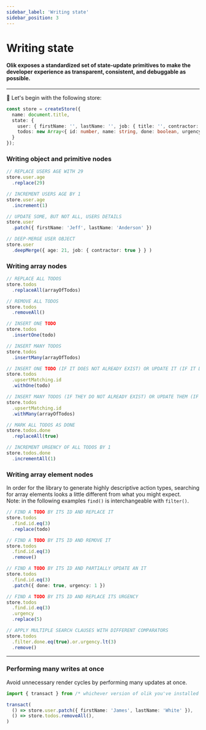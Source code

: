 ```yaml
---
sidebar_label: 'Writing state'
sidebar_position: 3
---
```


# Writing state

#### Olik exposes a standardized set of state-update primitives to make the developer experience as transparent, consistent, and debuggable as possible.

---

🥚 Let's begin with the following store:
```ts
const store = createStore({
  name: document.title,
  state: {
    user: { firstName: '', lastName: '', job: { title: '', contractor: false } },
    todos: new Array<{ id: number, name: string, done: boolean, urgency: number }>(),
  }
});
```
### Writing **object and primitive** nodes
```ts
// REPLACE USERS AGE WITH 29
store.user.age
  .replace(29)

// INCREMENT USERS AGE BY 1
store.user.age
  .increment(1)

// UPDATE SOME, BUT NOT ALL, USERS DETAILS
store.user
  .patch({ firstName: 'Jeff', lastName: 'Anderson' })

// DEEP-MERGE USER OBJECT
store.user
  .deepMerge({ age: 21, job: { contractor: true } } )
```

### Writing **array** nodes

```ts
// REPLACE ALL TODOS
store.todos
  .replaceAll(arrayOfTodos)

// REMOVE ALL TODOS
store.todos
  .removeAll()

// INSERT ONE TODO
store.todos
  .insertOne(todo)

// INSERT MANY TODOS
store.todos
  .insertMany(arrayOfTodos)

// INSERT ONE TODO (IF IT DOES NOT ALREADY EXIST) OR UPDATE IT (IF IT DOES)
store.todos
  .upsertMatching.id
  .withOne(todo)

// INSERT MANY TODOS (IF THEY DO NOT ALREADY EXIST) OR UPDATE THEM (IF THEY DO)
store.todos
  .upsertMatching.id
  .withMany(arrayOfTodos)

// MARK ALL TODOS AS DONE
store.todos.done
  .replaceAll(true)

// INCREMENT URGENCY OF ALL TODOS BY 1
store.todos.done
  .incrementAll(1)  
```

### Writing **array element** nodes
In order for the library to generate highly descriptive action types, searching for array elements looks a little different from what you might expect.<br/>
Note: in the following examples `find()` is interchangeable with `filter()`.  

```ts
// FIND A TODO BY ITS ID AND REPLACE IT
store.todos
  .find.id.eq(3)
  .replace(todo)

// FIND A TODO BY ITS ID AND REMOVE IT
store.todos
  .find.id.eq(3)
  .remove()

// FIND A TODO BY ITS ID AND PARTIALLY UPDATE AN IT
store.todos
  .find.id.eq(3)
  .patch({ done: true, urgency: 1 })

// FIND A TODO BY ITS ID AND REPLACE ITS URGENCY
store.todos
  .find.id.eq(3)
  .urgency
  .replace(5)

// APPLY MULTIPLE SEARCH CLAUSES WITH DIFFERENT COMPARATORS
store.todos
  .filter.done.eq(true).or.urgency.lt(3)
  .remove()
```

---

### Performing **many writes** at once
Avoid unnecessary render cycles by performing many updates at once.
```ts
import { transact } from /* whichever version of olik you've installed */

transact(
  () => store.user.patch({ firstName: 'James', lastName: 'White' }),
  () => store.todos.removeAll(),
)
```